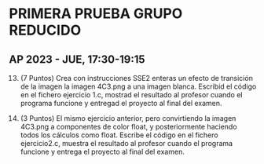 # PRIMERA PRUEBA GRUPO REDUCIDO

## AP 2023 - JUE, 17:30-19:15

13. (7 Puntos) Crea con instrucciones SSE2 enteras un efecto de transición de la imagen la imagen 4C3.png a una imagen blanca.
Escribid el código en el fichero ejercicio 1.c, mostrad el resultado al profesor cuando el programa funcione y entregad el proyecto al final del examen.

14. (3 Puntos) El mismo ejercicio anterior, pero convirtiendo la imagen 4C3.png a componentes de color float, y posteriormente haciendo todos los cálculos como float.
Escribe el código en el fichero ejercicio2.c, muestra el resultado al profesor cuando el programa funcione y entrega el proyecto al final del examen.
